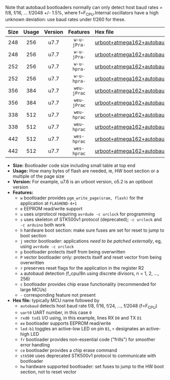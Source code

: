 Note that autobaud bootloaders normally can only detect host baud rates = f/8, f/16, ... f/2048 +/- 1.5%, where f=F<sub>CPU</sub>.Internal oscillators have a high unknown deviation: use baud rates under f/260 for these.

|Size|Usage|Version|Features|Hex file|
|:-:|:-:|:-:|:-:|:--|
|248|256|u7.7|`w-u-jPra-`|[urboot+atmega162+autobaud_uart0_rxd0_txd1_led+b0.hex](https://raw.githubusercontent.com/stefanrueger/urboot.hex/main/cores/majorcore/atmega162/autobaud/urboot+atmega162+autobaud_uart0_rxd0_txd1_led+b0.hex)|
|248|256|u7.7|`w-u-jPra-`|[urboot+atmega162+autobaud_uart1_rxb2_txb3_led+b0.hex](https://raw.githubusercontent.com/stefanrueger/urboot.hex/main/cores/majorcore/atmega162/autobaud/urboot+atmega162+autobaud_uart1_rxb2_txb3_led+b0.hex)|
|252|256|u7.7|`w-u-hpra-`|[urboot+atmega162+autobaud_uart0_rxd0_txd1_led+b0_fr_hw.hex](https://raw.githubusercontent.com/stefanrueger/urboot.hex/main/cores/majorcore/atmega162/autobaud/urboot+atmega162+autobaud_uart0_rxd0_txd1_led+b0_fr_hw.hex)|
|252|256|u7.7|`w-u-hpra-`|[urboot+atmega162+autobaud_uart1_rxb2_txb3_led+b0_fr_hw.hex](https://raw.githubusercontent.com/stefanrueger/urboot.hex/main/cores/majorcore/atmega162/autobaud/urboot+atmega162+autobaud_uart1_rxb2_txb3_led+b0_fr_hw.hex)|
|356|384|u7.7|`weu-jPrac`|[urboot+atmega162+autobaud_uart0_rxd0_txd1_ee_led+b0_fr_ce.hex](https://raw.githubusercontent.com/stefanrueger/urboot.hex/main/cores/majorcore/atmega162/autobaud/urboot+atmega162+autobaud_uart0_rxd0_txd1_ee_led+b0_fr_ce.hex)|
|356|384|u7.7|`weu-jPrac`|[urboot+atmega162+autobaud_uart1_rxb2_txb3_ee_led+b0_fr_ce.hex](https://raw.githubusercontent.com/stefanrueger/urboot.hex/main/cores/majorcore/atmega162/autobaud/urboot+atmega162+autobaud_uart1_rxb2_txb3_ee_led+b0_fr_ce.hex)|
|338|512|u7.7|`weu-hprac`|[urboot+atmega162+autobaud_uart0_rxd0_txd1_ee_led+b0_fr_ce_hw.hex](https://raw.githubusercontent.com/stefanrueger/urboot.hex/main/cores/majorcore/atmega162/autobaud/urboot+atmega162+autobaud_uart0_rxd0_txd1_ee_led+b0_fr_ce_hw.hex)|
|338|512|u7.7|`weu-hprac`|[urboot+atmega162+autobaud_uart1_rxb2_txb3_ee_led+b0_fr_ce_hw.hex](https://raw.githubusercontent.com/stefanrueger/urboot.hex/main/cores/majorcore/atmega162/autobaud/urboot+atmega162+autobaud_uart1_rxb2_txb3_ee_led+b0_fr_ce_hw.hex)|
|442|512|u7.7|`wes-hprac`|[urboot+atmega162+autobaud_uart0_rxd0_txd1_ee_led+b0_fr_ce_stk500_hw.hex](https://raw.githubusercontent.com/stefanrueger/urboot.hex/main/cores/majorcore/atmega162/autobaud/urboot+atmega162+autobaud_uart0_rxd0_txd1_ee_led+b0_fr_ce_stk500_hw.hex)|
|442|512|u7.7|`wes-hprac`|[urboot+atmega162+autobaud_uart1_rxb2_txb3_ee_led+b0_fr_ce_stk500_hw.hex](https://raw.githubusercontent.com/stefanrueger/urboot.hex/main/cores/majorcore/atmega162/autobaud/urboot+atmega162+autobaud_uart1_rxb2_txb3_ee_led+b0_fr_ce_stk500_hw.hex)|

- **Size:** Bootloader code size including small table at top end
- **Usage:** How many bytes of flash are needed, ie, HW boot section or a multiple of the page size
- **Version:** For example, u7.6 is an urboot version, o5.2 is an optiboot version
- **Features:**
  + `w` bootloader provides `pgm_write_page(sram, flash)` for the application at `FLASHEND-4+1`
  + `e` EEPROM read/write support
  + `u` uses urprotocol requiring `avrdude -c urclock` for programming
  + `s` uses skeleton of STK500v1 protocol (deprecated); `-c urclock` and `-c arduino` both work
  + `h` hardware boot section: make sure fuses are set for reset to jump to boot section
  + `j` vector bootloader: applications *need to be patched externally*, eg, using `avrdude -c urclock`
  + `p` bootloader protects itself from being overwritten
  + `P` vector bootloader only: protects itself and reset vector from being overwritten
  + `r` preserves reset flags for the application in the register R2
  + `a` autobaud detection (f_cpu/8n using discrete divisors, n = 1, 2, ..., 256)
  + `c` bootloader provides chip erase functionality (recommended for large MCUs)
  + `-` corresponding feature not present
- **Hex file:** typically MCU name followed by
  + `autobaud` detects host baud rate f/8, f/16, f/24, ..., f/2048 (f=F<sub>CPU</sub>)
  + `uart0` UART number, in this case `0`
  + `rxd0 txd1` I/O using, in this example, lines RX `D0` and TX `D1`
  + `ee` bootloader supports EEPROM read/write
  + `led-b1` toggles an active-low LED on pin `B1`, `+` designates an active-high LED
  + `fr` bootloader provides non-essential code ("frills") for smoother error handling
  + `ce` bootloader provides a chip erase command
  + `stk500` uses deprecated STK500v1 protocol to communicate with bootloader
  + `hw` hardware supported bootloader: set fuses to jump to the HW boot section, not to reset vector
